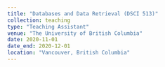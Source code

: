 ```yaml
---
title: "Databases and Data Retrieval (DSCI 513)"
collection: teaching
type: "Teaching Assistant"
venue: "The University of British Columbia"
date: 2020-11-01
date_end: 2020-12-01
location: "Vancouver, British Columbia"
---
```

